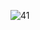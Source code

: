 ![41](https://github.com/0x3f3c/Helltakerc3rb/assets/154844497/da91b58f-055e-4441-b2ae-9181579e196e)
